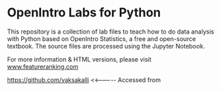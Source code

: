 OpenIntro Labs for Python
=========================

This repository is a collection of lab files to teach how to do data analysis with Python based on OpenIntro Statistics, a free and open-source textbook. The source files are processed using the Jupyter Notebook.

For more information & HTML versions, please visit www.featureranking.com

https://github.com/vaksakalli        <<-----   Accessed from 
